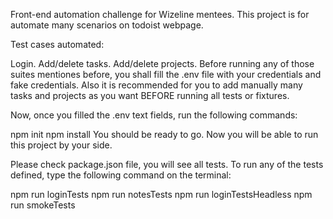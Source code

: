 Front-end automation challenge for Wizeline mentees. This project is for automate many scenarios on todoist webpage.

Test cases automated:

Login.
Add/delete tasks.
Add/delete projects.
Before running any of those suites mentiones before, you shall fill the .env file with your credentials and fake credentials.
Also it is recommended for you to add manually many tasks and projects as you want BEFORE running all tests or fixtures.

Now, once you filled the .env text fields, run the following commands:

npm init
npm install
You should be ready to go. Now you will be able to run this project by your side.

Please check package.json file, you will see all tests. To run any of the tests defined, type the following command on the terminal:

npm run loginTests
npm run notesTests
npm run loginTestsHeadless
npm run smokeTests
